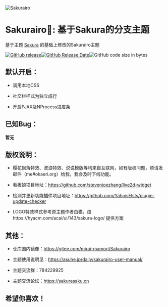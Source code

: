 ![Sakurairo](https://cdn.jsdelivr.net/gh/mirai-mamori/web-img/img/detail.png)

Sakurairo🌸: 基于Sakura的分支主题
===

基于主题 [Sakura](https://github.com/mashirozx/Sakura) 的基础上修改的Sakurairo主题

[![GitHub release](https://img.shields.io/github/v/release/mirai-mamori/Sakurairo.svg?style=for-the-badge&logo=appveyor)](https://github.com/mirai-mamori/Sakurairo/releases/latest)[![GitHub Release Date](https://img.shields.io/github/release-date/mirai-mamori/Sakurairo?style=for-the-badge&logo=appveyor)](https://github.com/mirai-mamori/Sakurairo/releases)![GitHub code size in bytes](https://img.shields.io/github/languages/code-size/mirai-mamori/Sakurairo?style=for-the-badge&logo=appveyor) 

## 默认开启：

- 调用本地CSS

- 社交栏样式为独立成行

- 开启PJAX及NProcess进度条

## 已知Bug：

**暂无**

## 版权说明：

- 樱花飘落特效、波浪特效、说说模版等均来自互联网，如有版权问题，烦请发邮件（me#okaeri.org）给我，我会及时下线功能。

- 看板娘项目地址：https://github.com/stevenjoezhang/live2d-widget

- 检测并更新功能插件项目地址：https://github.com/YahnisElsts/plugin-update-checker

- LOGO特效样式参考原主题作者白猫，由https://hyacm.com/acai/ui/143/sakura-logo/ 提供方案

## 其他：

- 仓库国内镜像：https://gitee.com/mirai-mamori/Sakurairo

- 主题使用说明见：<https://asuhe.jp/daily/sakurairo-user-manual/>

- 主题交流群：784229925

- 主题交流论坛：https://sakurasaku.cn

## 希望你喜欢！

